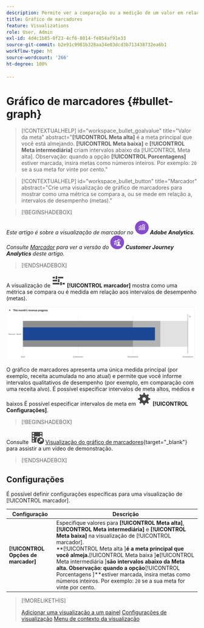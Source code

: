 ```yaml
---
description: Permite ver a comparação ou a medição de um valor em relação a outros intervalos de desempenho (metas).
title: Gráfico de marcadores
feature: Visualizations
role: User, Admin
exl-id: 4d4c1b85-0f23-4cf6-8014-fe854af91e33
source-git-commit: b2e91c9981b328aa34e03dcd3b713438732ea6b1
workflow-type: ht
source-wordcount: '266'
ht-degree: 100%

---
```


# Gráfico de marcadores {#bullet-graph}

<!-- markdownlint-disable MD034 -->

>[!CONTEXTUALHELP]
>id="workspace_bullet_goalvalue"
>title="Valor da meta"
>abstract="**[!UICONTROL Meta alta]** é a meta principal que você está almejando. **[!UICONTROL Meta baixa]** e **[!UICONTROL Meta intermediária]** criam intervalos abaixo da [!UICONTROL Meta alta]. Observação: quando a opção **[!UICONTROL Porcentagens]** estiver marcada, insira metas como números inteiros. Por exemplo: `20` se a sua meta for vinte por cento."

<!-- markdownlint-enable MD034 -->

<!-- markdownlint-disable MD034 -->

>[!CONTEXTUALHELP]
>id="workspace_bullet_button"
>title="Marcador"
>abstract="Crie uma visualização de gráfico de marcadores para mostrar como uma métrica se compara a, ou se mede em relação a, intervalos de desempenho (metas)."

<!-- markdownlint-enable MD034 -->

>[!BEGINSHADEBOX]

_Este artigo é sobre a visualização de marcador no_ ![AdobeAnalytics](/help/assets/icons/AdobeAnalytics.svg) _**Adobe Analytics**._<br/>_Consulte [Marcador](https://experienceleague.adobe.com/pt-br/docs/analytics-platform/using/cja-workspace/visualizations/bullet-graph) para ver a versão do_ ![CustomerJourneyAnalytics](/help/assets/icons/CustomerJourneyAnalytics.svg) _**Customer Journey Analytics** deste artigo._

>[!ENDSHADEBOX]

A visualização de ![GraphBullet](/help/assets/icons/GraphBullet.svg) **[!UICONTROL marcador]** mostra como uma métrica se compara ou é medida em relação aos intervalos de desempenho (metas).

![Visualização do gráfico de marcadores](assets/bullet.png)

O gráfico de marcadores apresenta uma única medida principal (por exemplo, receita acumulada no ano atual) e permite que você informe intervalos qualitativos de desempenho (por exemplo, em comparação com uma receita alvo). É possível especificar intervalos de meta altos, médios e baixos É possível especificar intervalos de meta em ![Configuração](/help/assets/icons/Setting.svg) **[!UICONTROL Configurações]**.

>[!BEGINSHADEBOX]

Consulte ![VideoCheckedOut](/help/assets/icons/VideoCheckedOut.svg) [Visualização do gráfico de marcadores](https://video.tv.adobe.com/v/23989/?quality=12/?quality=12){target="_blank"} para assistir a um vídeo de demonstração.

>[!ENDSHADEBOX]


## Configurações 

É possível definir configurações específicas para uma visualização de [!UICONTROL marcador].

| Configuração | Descrição |
|---|---|
| **[!UICONTROL Opções de marcador]** | Especifique valores para **[!UICONTROL Meta alta]**, **[!UICONTROL Meta intermediária]** e **[!UICONTROL Meta baixa]** na visualização de [!UICONTROL marcador]. <br/>**[!UICONTROL Meta alta ]**é a meta principal que você almeja.**[!UICONTROL  Meta baixa ]**e**[!UICONTROL  Meta intermediária ]**são intervalos abaixo da Meta alta. Observação: quando a opção**[!UICONTROL  Porcentagens ]**estiver marcada, insira metas como números inteiros. Por exemplo: `20` se a sua meta for vinte por cento. |

>[!MORELIKETHIS]
>
>[Adicionar uma visualização a um painel](/help/analyze/analysis-workspace/visualizations/freeform-analysis-visualizations.md#add-visualizations-to-a-panel)
>[Configurações de visualização](/help/analyze/analysis-workspace/visualizations/freeform-analysis-visualizations.md#settings)
>[Menu de contexto da visualização](/help/analyze/analysis-workspace/visualizations/freeform-analysis-visualizations.md#context-menu)
>

